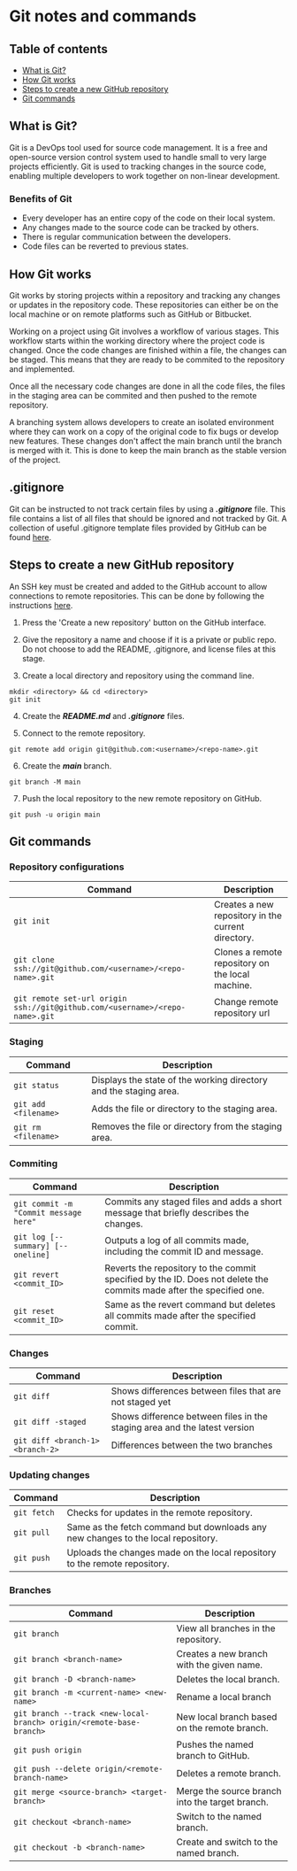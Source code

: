 # Git notes and commands

## Table of contents

- [What is Git?](#what-is-git)
- [How Git works](#how-git-works)
- [Steps to create a new GitHub repository](#steps-to-create-a-new-github-repository)
- [Git commands](#git-commands)

## What is Git?

Git is a DevOps tool used for source code management. It is a free and open-source version control system used to handle small to very large projects efficiently. Git is used to tracking changes in the source code, enabling multiple developers to work together on non-linear development.

### Benefits of Git

- Every developer has an entire copy of the code on their local system.
- Any changes made to the source code can be tracked by others.
- There is regular communication between the developers.
- Code files can be reverted to previous states.

## How Git works

Git works by storing projects within a repository and tracking any changes or updates in the repository code. These repositories can either be on the local machine or on remote platforms such as GitHub or Bitbucket.

Working on a project using Git involves a workflow of various stages. This workflow starts within the working directory where the project code is changed. Once the code changes are finished within a file, the changes can be staged. This means that they are ready to be commited to the repository and implemented.

Once all the necessary code changes are done in all the code files, the files in the staging area can be commited and then pushed to the remote repository.

A branching system allows developers to create an isolated environment where they can work on a copy of the original code to fix bugs or develop new features. These changes don't affect the main branch until the branch is merged with it. This is done to keep the main branch as the stable version of the project.

## .gitignore

Git can be instructed to not track certain files by using a **_.gitignore_** file. This file contains a list of all files that should be ignored and not tracked by Git. A collection of useful .gitignore template files provided by GitHub can be found <a href="https://github.com/github/gitignore" target="_blank">here</a>.

## Steps to create a new GitHub repository

An SSH key must be created and added to the GitHub account to allow connections to remote repositories. This can be done by following the instructions [here](https://docs.github.com/en/authentication/connecting-to-github-with-ssh/adding-a-new-ssh-key-to-your-github-account).

1. Press the 'Create a new repository' button on the GitHub interface.

2. Give the repository a name and choose if it is a private or public repo. Do not choose to add the README, .gitignore, and license files at this stage.

3. Create a local directory and repository using the command line.

```
mkdir <directory> && cd <directory>
git init
```

4. Create the **_README.md_** and **_.gitignore_** files.

5. Connect to the remote repository.

```
git remote add origin git@github.com:<username>/<repo-name>.git
```

6. Create the **_main_** branch.

```
git branch -M main
```

7. Push the local repository to the new remote repository on GitHub.

```
git push -u origin main
```

## Git commands

### Repository configurations

| Command                                                                     | Description                                        |
| --------------------------------------------------------------------------- | -------------------------------------------------- |
| `git init`                                                                  | Creates a new repository in the current directory. |
| `git clone ssh://git@github.com/<username>/<repo-name>.git`                 | Clones a remote repository on the local machine.   |
| `git remote set-url origin ssh://git@github.com/<username>/<repo-name>.git` | Change remote repository url                       |

### Staging

| Command              | Description                                                       |
| -------------------- | ----------------------------------------------------------------- |
| `git status`         | Displays the state of the working directory and the staging area. |
| `git add <filename>` | Adds the file or directory to the staging area.                   |
| `git rm <filename>`  | Removes the file or directory from the staging area.              |

### Commiting

| Command                               | Description                                                                                                         |
| ------------------------------------- | ------------------------------------------------------------------------------------------------------------------- |
| `git commit -m "Commit message here"` | Commits any staged files and adds a short message that briefly describes the changes.                               |
| `git log [--summary] [--oneline]`     | Outputs a log of all commits made, including the commit ID and message.                                             |
| `git revert <commit_ID>`              | Reverts the repository to the commit specified by the ID. Does not delete the commits made after the specified one. |
| `git reset <commit_ID>`               | Same as the revert command but deletes all commits made after the specified commit.                                 |

### Changes

| Command                          | Description                                                               |
| -------------------------------- | ------------------------------------------------------------------------- |
| `git diff`                       | Shows differences between files that are not staged yet                   |
| `git diff -staged`               | Shows difference between files in the staging area and the latest version |
| `git diff <branch-1> <branch-2>` | Differences between the two branches                                      |

### Updating changes

| Command     | Description                                                                      |
| ----------- | -------------------------------------------------------------------------------- |
| `git fetch` | Checks for updates in the remote repository.                                     |
| `git pull`  | Same as the fetch command but downloads any new changes to the local repository. |
| `git push`  | Uploads the changes made on the local repository to the remote repository.       |

### Branches

| Command                                                             | Description                                     |
| ------------------------------------------------------------------- | ----------------------------------------------- |
| `git branch`                                                        | View all branches in the repository.            |
| `git branch <branch-name>`                                          | Creates a new branch with the given name.       |
| `git branch -D <branch-name>`                                       | Deletes the local branch.                       |
| `git branch -m <current-name> <new-name>`                           | Rename a local branch                           |
| `git branch --track <new-local-branch> origin/<remote-base-branch>` | New local branch based on the remote branch.    |
| `git push origin`                                                   | Pushes the named branch to GitHub.              |
| `git push --delete origin/<remote-branch-name>`                     | Deletes a remote branch.                        |
| `git merge <source-branch> <target-branch>`                         | Merge the source branch into the target branch. |
| `git checkout <branch-name>`                                        | Switch to the named branch.                     |
| `git checkout -b <branch-name>`                                     | Create and switch to the named branch.          |
